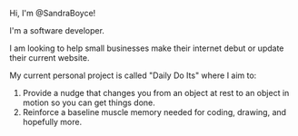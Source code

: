 Hi, I'm @SandraBoyce!

I'm a software developer.

I am looking to help small businesses make their internet debut or update their current website.

My current personal project is called "Daily Do Its" where I aim to:
1. Provide a nudge that changes you from an object at rest to an object in motion so you can get things done.
2. Reinforce a baseline muscle memory needed for coding, drawing, and hopefully more.

<!---
SandraBoyce/SandraBoyce is a ✨ special ✨ repository because its `README.md` (this file) appears on your GitHub profile.
You can click the Preview link to take a look at your changes.
--->
